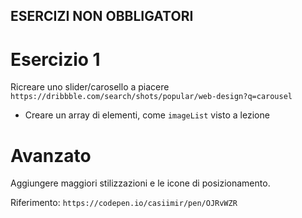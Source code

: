 ## ESERCIZI NON OBBLIGATORI

# Esercizio 1

Ricreare uno slider/carosello a piacere `https://dribbble.com/search/shots/popular/web-design?q=carousel`

- Creare un array di elementi, come `imageList` visto a lezione

# Avanzato

Aggiungere maggiori stilizzazioni e le icone di posizionamento.

Riferimento: `https://codepen.io/casiimir/pen/OJRvWZR`

